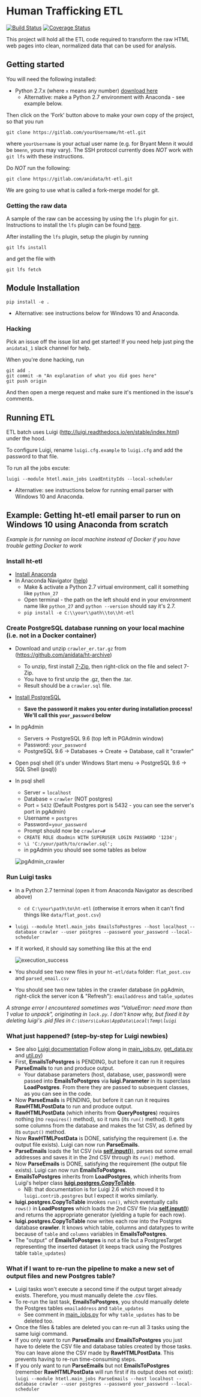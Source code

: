 # Human Trafficking ETL
[![Build Status](https://travis-ci.org/anidata/ht-etl.svg?branch=master)](https://travis-ci.org/anidata/ht-etl) [![Coverage Status](https://coveralls.io/repos/github/anidata/ht-etl/badge.svg?branch=master)](https://coveralls.io/github/anidata/ht-etl?branch=master)

This project will hold all the ETL code required to transform the raw HTML
web pages into clean, normalized data that can be used for analysis.

## Getting started
You will need the following installed:

* Python 2.7.x (where `x` means any number) [download here](https://www.python.org/downloads)
    * Alternative: make a Python 2.7 environment with Anaconda - see example below.

Then click on the 'Fork' button above to make your own copy of the project,
so that you run

```
git clone https://gitlab.com/yourUsername/ht-etl.git
```

where `yourUsername` is your actual user name (e.g. for Bryant Menn it would
be `bmenn`, yours may vary). The SSH protocol currently does *NOT* work with
`git lfs` with these instructions.

Do *NOT* run the following:

```
git clone https://gitlab.com/anidata/ht-etl.git
```

We are going to use what is called a fork-merge model for git.

### Getting the raw data
A sample of the raw can be accessing by using the `lfs` plugin for `git`.
Instructions to install the `lfs` plugin can be found
[here](https://git-lfs.github.com/).

After installing the `lfs` plugin, setup the plugin by running

```
git lfs install
```

and get the file with

```
git lfs fetch
```

## Module Installation

```
pip install -e .
```
* Alternative: see instructions below for Windows 10 and Anaconda.

### Hacking

Pick an issue off the issue list and get started! If you need help just ping
the `anidata1_1` slack channel for help.

When you're done hacking, run

```
git add .
git commit -m "An explanation of what you did goes here"
git push origin
```

And then open a merge request and make sure it's mentioned in the issue's
comments.


## Running ETL

ETL batch uses Luigi (http://luigi.readthedocs.io/en/stable/index.html) under the hood.

To configure Luigi, rename `luigi.cfg.example` to `luigi.cfg` and add the password to that file.

To run all the jobs excute:

```
luigi --module htetl.main_jobs LoadEntityIds --local-scheduler
```
* Alternative: see instructions below for running email parser with Windows 10 and Anaconda.

## Example: Getting ht-etl email parser to run on Windows 10 using Anaconda from scratch

*Example is for running on local machine instead of Docker if you have trouble getting Docker to work*

### Install ht-etl

* [Install Anaconda](https://www.continuum.io/downloads)
* In Anaconda Navigator ([help](https://docs.continuum.io/anaconda/navigator/getting-started.html))
    * Make & activate a Python 2.7 virtual environment, call it something like ```python_27```
    * Open terminal - the path on the left should end in your environment name like ```python_27```
      and ```python --version``` should say it's 2.7.
    * ```pip install -e C:\\your\\path\\to\\ht-etl```

### Create PostgreSQL database running on your local machine (i.e. not in a Docker container)

* Download and unzip ```crawler_er.tar.gz``` from (https://github.com/anidata/ht-archive)
    * To unzip, first install [7-Zip](http://www.7-zip.org/), then right-click on the file and select 7-Zip.
    * You have to first unzip the .gz, then the .tar.
    * Result should be a ```crawler.sql``` file.
* [Install PostgreSQL](https://www.postgresql.org/download/)
    * **Save the password it makes you enter during installation process! We'll call this ```your_password``` below**
* In pgAdmin
    * Servers -> PostgreSQL 9.6 (top left in PGAdmin window)
    * Password: ```your_password```
    * PostgreSQL 9.6 -> Databases -> Create -> Database, call it "crawler"
* Open psql shell (it's under Windows Start menu -> PostgreSQL 9.6 -> SQL Shell (psql))
* In psql shell
    * Server = ```localhost```
    * Database = ```crawler``` (NOT postgres)
    * Port = ```5432``` (Default Postgres port is 5432 - you can see the server's port in pgAdmin)
    * Username = ```postgres```
    * Password=```your_password```
    * Prompt should now be ```crawler=#```
    * ```CREATE ROLE dbadmin WITH SUPERUSER LOGIN PASSWORD '1234';```
    * ```\i 'C:/your/path/to/crawler.sql';```
    * in pgAdmin you should see some tables as below

    ![pgAdmin_crawler](img/pgAdmin_crawler.png)

### Run Luigi tasks

* In a Python 2.7 terminal (open it from Anaconda Navigator as described above)
    * ```cd C:\your\path\to\ht-etl``` (otherwise it errors when it can't find things like ```data/flat_post.csv```)
* ```luigi --module htetl.main_jobs EmailsToPostgres --host localhost --database crawler --user postgres --password your_password --local-scheduler```
* If it worked, it should say something like this at the end

    ![execution_success](img/execution_success.png)

* You should see two new files in your ```ht-etl/data``` folder: ```flat_post.csv``` and ```parsed_email.csv```
* You should see two new tables in the crawler database (in pgAdmin, right-click the server icon & "Refresh"): ```emailaddress``` and ```table_updates```

*A strange error I encountered sometimes was "ValueError: need more than 1 value to unpack", originating in ```lock.py```.
 I don't know why, but fixed it by deleting luigi's .pid files in ```C:\Users\Lukas\AppData\Local\Temp\luigi```*


### What just happened? (step-by-step for Luigi newbies)

* See also [Luigi documentation](https://luigi.readthedocs.io/en/stable/)
    Follow along in [main_jobs.py](htetl/main_jobs.py),  [get_data.py](htetl/get_data.py) and [util.py](htetl/util.py))
* First, **EmailsToPostgres** is PENDING, but before it can run it requires **ParseEmails** to run and produce output.
    * Your database parameters (host, database, user, password) were passed into **EmailsToPostgres** via **luigi.Parameter** in its superclass **LoadPostgres**.
      From there they are passed to subsequent classes, as you can see in the code.
* Now **ParseEmails** is PENDING, but before it can run it requires **RawHTMLPostData** to run and produce output.
* **RawHTMLPostData** (which inherits from **QueryPostgres**) requires nothing (no ```requires()``` method), so it runs (its ```run()``` method).
    It gets some columns from the database and makes the 1st CSV, as defined by its ```output()``` method.
* Now **RawHTMLPostData** is DONE, satisfying the requirement (i.e. the output file exists). Luigi can now run **ParseEmails**.
* **ParseEmails** loads the 1st CSV (via **[self.input()](http://luigi.readthedocs.io/en/stable/tasks.html#task-input)**), parses out some email addresses and saves it in the 2nd CSV through its ```run()``` method.
* Now **ParseEmails** is DONE, satisfying the requirement (the output file exists). Luigi can now run **EmailsToPostgres**.
* **EmailsToPostgres** inherits from **LoadPostgres**, which inherits from Luigi's helper class **[luigi.postgres.CopyToTable](http://luigi.readthedocs.io/en/stable/api/luigi.contrib.postgres.html#luigi.contrib.postgres.CopyToTable)**.
    * NB: that documentation is for Luigi 2.6 which moved it to ```luigi.contrib.postgres``` but I expect it works similarly.
* **luigi.postgres.CopyToTable** invokes ```run()```, which eventually calls ```rows()``` in **LoadPostgres** which loads the 2nd CSV file (via **[self.input()](http://luigi.readthedocs.io/en/stable/tasks.html#task-input)**)
    and returns the appropriate generator (yielding a tuple for each row).
 * **luigi.postgres.CopyToTable** now writes each row into the Postgres database **crawler**. It knows which table, columns and datatypes to write
     because of ```table``` and ```columns``` variables in **EmailsToPostgres**.
 * The "output" of **EmailsToPostgres** is not a file but a PostgresTarget representing the inserted dataset (it keeps track using the Postgres table ```table_updates```)

### What if I want to re-run the pipeline to make a new set of output files and new Postgres table?

* Luigi tasks won't execute a second time if the output target already exists. Therefore, you must manually delete the .csv files.
* To re-run the last task, **EmailsToPostgres**, you should manually delete the Postgres tables ```emailaddress``` and ```table_updates```
    * See comment in [main_jobs.py](htetl/main_jobs.py) for why ```table_updates``` has to be deleted too.
* Once the files & tables are deleted you can re-run all 3 tasks using the same luigi command.
* If you only want to run **ParseEmails** and **EmailsToPostgres** you just have to delete the CSV file and database tables
  created by those tasks. You can leave alone the CSV made by **RawHTMLPostData**. This prevents having to re-run time-consuming steps.
* If you only want to run **ParseEmails** but not **EmailsToPostgres** (remember **RawHTMLPostData** will run first if its output does not exist):
    ```luigi --module htetl.main_jobs ParseEmails --host localhost --database crawler --user postgres --password your_password --local-scheduler```
